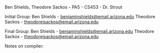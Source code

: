 Ben Shields, Theodore Sackos - PA5 - CS453 - Dr. Strout

Initial Group:
    Ben Shields     - benjaminshields@email.arizona.edu
    Theodore Sackos - theodorejsackos@email.arizona.edu

Final Group:
    Ben Shields     - benjaminshields@email.arizona.edu
    Theodore Sackos - theodorejsackos@email.arizona.edu

Notes on compiler: 


